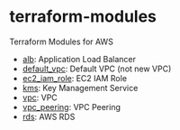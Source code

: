 # terraform-modules
Terraform Modules for AWS 

* [alb](./alb): Application Load Balancer
* [default_vpc](./default_vpc): Default VPC (not new VPC)
* [ec2_iam_role](./ec2_iam_role): EC2 IAM Role
* [kms](./kms): Key Management Service
* [vpc](./vpc): VPC
* [vpc_peering](./vpc_peering): VPC Peering
* [rds](./rds): AWS RDS
